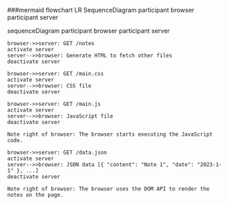 ###mermaid flowchart LR
SequenceDiagram
participant browser
participant server

sequenceDiagram
    participant browser
    participant server

    browser->>server: GET /notes
    activate server
    server-->>browser: Generate HTML to fetch other files
    deactivate server

    browser->>server: GET /main.css
    activate server
    server-->>browser: CSS file
    deactivate server

    browser->>server: GET /main.js
    activate server
    server-->>browser: JavaScript file
    deactivate server

    Note right of browser: The browser starts executing the JavaScript code.

    browser->>server: GET /data.json
    activate server
    server-->>browser: JSON data [{ "content": "Note 1", "date": "2023-1-1" }, ...]
    deactivate server

    Note right of browser: The browser uses the DOM API to render the notes on the page.

